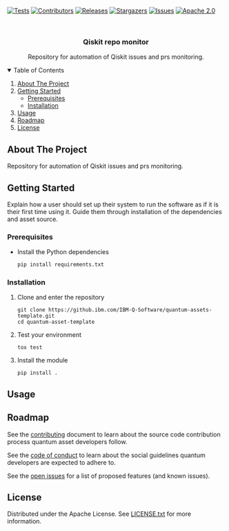 [![Tests](https://github.com/qiskit-community/repo-monitor/actions/workflows/tests.yml/badge.svg?branch=main)](https://github.com/qiskit-community/repo-monitor/actions/workflows/tests.yml)
[![Contributors][contributors-shield]][contributors-url]
[![Releases][releases-shield]][releases-url]
[![Stargazers][stars-shield]][stars-url]
[![Issues][issues-shield]][issues-url]
[![Apache 2.0][license-shield]][license-url]



<!-- PROJECT LOGO -->
<br />
<p align="center">
 <h3 align="center">Qiskit repo monitor</h3>

  <p align="center">
    Repository for automation of Qiskit issues and prs monitoring.
    <br />
  </p>
</p>


<!-- TABLE OF CONTENTS -->
<details open="open">
  <summary>Table of Contents</summary>
  <ol>
    <li>
      <a href="#about-the-project">About The Project</a>
    </li>
    <li>
      <a href="#getting-started">Getting Started</a>
      <ul>
        <li><a href="#prerequisites">Prerequisites</a></li>
        <li><a href="#installation">Installation</a></li>
      </ul>
    </li>
    <li><a href="#usage">Usage</a></li>
    <li><a href="#roadmap">Roadmap</a></li>
    <li><a href="#license">License</a></li>
  </ol>
</details>



<!-- ABOUT THE PROJECT -->
## About The Project

Repository for automation of Qiskit issues and prs monitoring.





<!-- GETTING STARTED -->
## Getting Started

Explain how a user should set up their system to run the software as if it is their first time using it. Guide them through installation of the dependencies and asset source. 

### Prerequisites

* Install the Python dependencies
  ```sh
  pip install requirements.txt
  ```

### Installation

1. Clone and enter the repository
   ```
   git clone https://github.ibm.com/IBM-Q-Software/quantum-assets-template.git
   cd quantum-asset-template
   ```
3. Test your environment
   ```
   tox test
   ```
4. Install the module
   ```
   pip install .
   ```



<!-- USAGE EXAMPLES -->
## Usage


<!-- ROADMAP -->
## Roadmap

See the [contributing](./CONTRIBUTING.md) document to learn about the source code contribution process quantum asset developers follow.

See the [code of conduct](./CODE_OF_CONDUCT.md) to learn about the social guidelines quantum developers are expected to adhere to.

See the [open issues](https://github.com/qiskit-community/repo-monitor/issues) for a list of proposed features (and known issues).



<!-- LICENSE -->
## License

Distributed under the Apache License. See [LICENSE.txt](./LICENSE) for more information.




<!-- MARKDOWN LINKS & IMAGES -->
[contributors-shield]: https://img.shields.io/static/v1?label=CONTRIBUTORS&message=2&color=blue
[contributors-url]: https://github.com/qiskit-community/repo-monitor/graphs/contributors
[releases-shield]: https://img.shields.io/static/v1?label=RELEASES&message=0&color=purple
[releases-url]: https://github.com/qiskit-community/repo-monitor/releases
[stars-shield]: https://img.shields.io/static/v1?label=STARS&message=2&color=red
[stars-url]: https://github.com/qiskit-community/repo-monitor/stargazers
[issues-shield]: https://img.shields.io/static/v1?label=ISSUES&message=4&color=orange
[issues-url]: https://github.com/qiskit-community/repo-monitor/issues
[license-shield]: https://img.shields.io/static/v1?label=LICENSE&message=Apache2.0&color=green
[license-url]: https://github.com/qiskit-community/repo-monitor/blob/main/LICENSE
